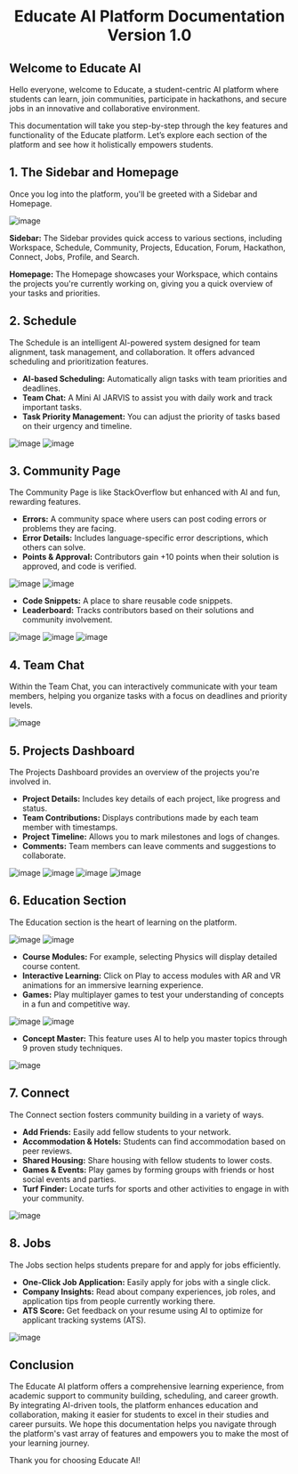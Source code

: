 # <h1 align="center">Educate AI Platform Documentation Version 1.0 </h1>

## Welcome to Educate AI

Hello everyone, welcome to Educate, a student-centric AI platform where students can learn, join communities, participate in hackathons, and secure jobs in an innovative and collaborative environment.

This documentation will take you step-by-step through the key features and functionality of the Educate platform. Let’s explore each section of the platform and see how it holistically empowers students.

## 1. The Sidebar and Homepage

Once you log into the platform, you'll be greeted with a Sidebar and Homepage.

![image](https://github.com/user-attachments/assets/f6b964a3-bfcb-4841-9662-96926c9ac745)

**Sidebar:**
The Sidebar provides quick access to various sections, including Workspace, Schedule, Community, Projects, Education, Forum, Hackathon, Connect, Jobs, Profile, and Search.

**Homepage:**
The Homepage showcases your Workspace, which contains the projects you're currently working on, giving you a quick overview of your tasks and priorities.

## 2. Schedule
The Schedule is an intelligent AI-powered system designed for team alignment, task management, and collaboration. It offers advanced scheduling and prioritization features.

- **AI-based Scheduling:** Automatically align tasks with team priorities and deadlines.
- **Team Chat:** A Mini AI JARVIS to assist you with daily work and track important tasks.
- **Task Priority Management:** You can adjust the priority of tasks based on their urgency and timeline.

![image](https://github.com/user-attachments/assets/bd3bfb0f-9e8a-460e-90b6-de6737f3fc2f)
![image](https://github.com/user-attachments/assets/b200c736-0c52-49eb-ab7e-009e15f75832)

## 3. Community Page
The Community Page is like StackOverflow but enhanced with AI and fun, rewarding features.

- **Errors:** A community space where users can post coding errors or problems they are facing.
- **Error Details:** Includes language-specific error descriptions, which others can solve.
- **Points & Approval:** Contributors gain +10 points when their solution is approved, and code is verified.

![image](https://github.com/user-attachments/assets/e3e306e4-0118-45e4-b206-0a9db645e692)
![image](https://github.com/user-attachments/assets/0c67d45e-98ca-4173-a959-26e3c16dc890)

- **Code Snippets:** A place to share reusable code snippets.
- **Leaderboard:** Tracks contributors based on their solutions and community involvement.

![image](https://github.com/user-attachments/assets/e09a9431-dc42-4a39-885e-8744b0f29319)
![image](https://github.com/user-attachments/assets/13975080-5c1e-431e-aa56-06a5c732a860)
![image](https://github.com/user-attachments/assets/9711c07a-7ab9-48a0-b6c8-897c7886ca95)

## 4. Team Chat
Within the Team Chat, you can interactively communicate with your team members, helping you organize tasks with a focus on deadlines and priority levels.

![image](https://github.com/user-attachments/assets/d0d7625e-a339-49f7-b93b-4d9511c251ac)

## 5. Projects Dashboard
The Projects Dashboard provides an overview of the projects you're involved in.

- **Project Details:** Includes key details of each project, like progress and status.
- **Team Contributions:** Displays contributions made by each team member with timestamps.
- **Project Timeline:** Allows you to mark milestones and logs of changes.
- **Comments:** Team members can leave comments and suggestions to collaborate.

![image](https://github.com/user-attachments/assets/8685a5e5-a8c1-45bb-8b2b-b681e3e7f454)
![image](https://github.com/user-attachments/assets/b5f99633-6ea6-461e-8802-68304c844d87)
![image](https://github.com/user-attachments/assets/617f949f-65b3-4c87-b4d6-0240e7165e1e)
![image](https://github.com/user-attachments/assets/5a2046a6-8376-4101-9cf7-a7baa7fc521a)

## 6. Education Section
The Education section is the heart of learning on the platform.

![image](https://github.com/user-attachments/assets/a4e96137-cac9-486b-a85f-9b70f343728a)
![image](https://github.com/user-attachments/assets/92ee5976-0e1d-4f32-aa7b-d5035aad77ae)

- **Course Modules:** For example, selecting Physics will display detailed course content.
- **Interactive Learning:** Click on Play to access modules with AR and VR animations for an immersive learning experience.
- **Games:** Play multiplayer games to test your understanding of concepts in a fun and competitive way.

![image](https://github.com/user-attachments/assets/c2ece13d-ac78-426f-9aad-2fbb9908b161)
![image](https://github.com/user-attachments/assets/9ecc647e-56ce-4c38-96b8-f6875b704785)

- **Concept Master:** This feature uses AI to help you master topics through 9 proven study techniques.

![image](https://github.com/user-attachments/assets/9d5a2625-1147-4739-b754-85ab1d6173df)

## 7. Connect
The Connect section fosters community building in a variety of ways.

- **Add Friends:** Easily add fellow students to your network.
- **Accommodation & Hotels:** Students can find accommodation based on peer reviews.
- **Shared Housing:** Share housing with fellow students to lower costs.
- **Games & Events:** Play games by forming groups with friends or host social events and parties.
- **Turf Finder:** Locate turfs for sports and other activities to engage in with your community.

![image](https://github.com/user-attachments/assets/066cfcf8-4518-4087-a962-79d64891d4d2)

## 8. Jobs
The Jobs section helps students prepare for and apply for jobs efficiently.

- **One-Click Job Application:** Easily apply for jobs with a single click.
- **Company Insights:** Read about company experiences, job roles, and application tips from people currently working there.
- **ATS Score:** Get feedback on your resume using AI to optimize for applicant tracking systems (ATS).

![image](https://github.com/user-attachments/assets/567683f3-30f7-44fe-90f1-486b59997d68)

## Conclusion  
The Educate AI platform offers a comprehensive learning experience, from academic support to community building, scheduling, and career growth. By integrating AI-driven tools, the platform enhances education and collaboration, making it easier for students to excel in their studies and career pursuits. We hope this documentation helps you navigate through the platform's vast array of features and empowers you to make the most of your learning journey.

Thank you for choosing Educate AI!
